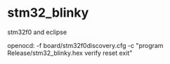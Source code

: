 # stm32_blinky
stm32f0 and eclipse

openocd: -f board/stm32f0discovery.cfg -c "program Release/stm32_blinky.hex verify reset exit"
